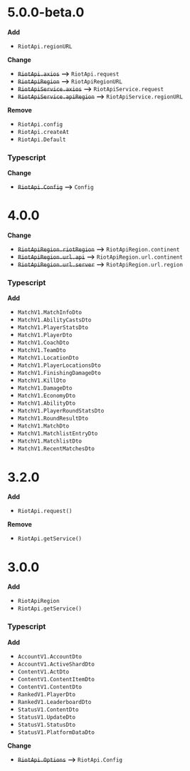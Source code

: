 # 5.0.0-beta.0

**Add**

-   `RiotApi.regionURL`

**Change**

-   ~~`RiotApi.axios`~~ **-->** `RiotApi.request`
-   ~~`RiotApiRegion`~~ **-->** `RiotApiRegionURL`
-   ~~`RiotApiService.axios`~~ **-->** `RiotApiService.request`
-   ~~`RiotApiService.apiRegion`~~ **-->** `RiotApiService.regionURL`

**Remove**

-   `RiotApi.config`
-   `RiotApi.createAt`
-   `RiotApi.Default`

### Typescript

**Change**

-   ~~`RiotApi.Config`~~ **-->** `Config`

# 4.0.0

**Change**

-   ~~`RiotApiRegion.riotRegion`~~ **-->** `RiotApiRegion.continent`
-   ~~`RiotApiRegion.url.api`~~ **-->** `RiotApiRegion.url.continent`
-   ~~`RiotApiRegion.url.server`~~ **-->** `RiotApiRegion.url.region`

### Typescript

**Add**

-   `MatchV1.MatchInfoDto`
-   `MatchV1.AbilityCastsDto`
-   `MatchV1.PlayerStatsDto`
-   `MatchV1.PlayerDto`
-   `MatchV1.CoachDto`
-   `MatchV1.TeamDto`
-   `MatchV1.LocationDto`
-   `MatchV1.PlayerLocationsDto`
-   `MatchV1.FinishingDamageDto`
-   `MatchV1.KillDto`
-   `MatchV1.DamageDto`
-   `MatchV1.EconomyDto`
-   `MatchV1.AbilityDto`
-   `MatchV1.PlayerRoundStatsDto`
-   `MatchV1.RoundResultDto`
-   `MatchV1.MatchDto`
-   `MatchV1.MatchlistEntryDto`
-   `MatchV1.MatchlistDto`
-   `MatchV1.RecentMatchesDto`

# 3.2.0

**Add**

-   `RiotApi.request()`

**Remove**

-   `RiotApi.getService()`

# 3.0.0

**Add**

-   `RiotApiRegion`
-   `RiotApi.getService()`

### Typescript

**Add**

-   `AccountV1.AccountDto`
-   `AccountV1.ActiveShardDto`
-   `ContentV1.ActDto`
-   `ContentV1.ContentItemDto`
-   `ContentV1.ContentDto`
-   `RankedV1.PlayerDto`
-   `RankedV1.LeaderboardDto`
-   `StatusV1.ContentDto`
-   `StatusV1.UpdateDto`
-   `StatusV1.StatusDto`
-   `StatusV1.PlatformDataDto`

**Change**

-   ~~`RiotApi.Options`~~ **-->** `RiotApi.Config`
